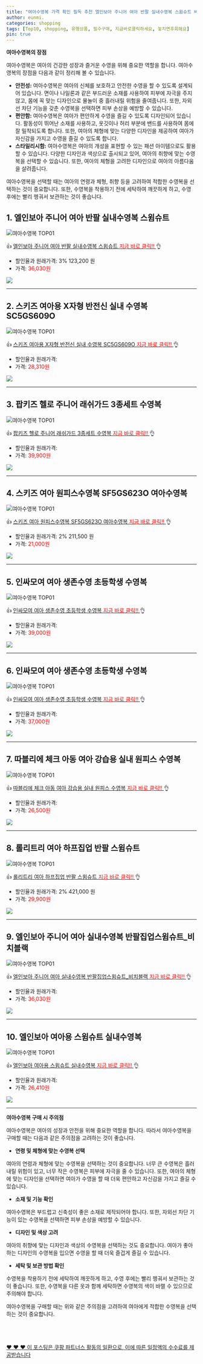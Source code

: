 ```yaml
---
title: "여아수영복 가격 확인 필독 추천 엘인보아 주니어 여아 반팔 실내수영복 스윔슈트 비교 장점 구매가이드"
author: eunmi.
categories: shopping
tags: [Top10, shopping, 유행상품, 필수구매, 지금바로클릭하세요, 놓치면후회해요]
pin: true
---
```

**여아수영복의 장점**

여아수영복은 여아의 건강한 성장과 즐거운 수영을 위해 중요한 역할을 합니다. 여아수영복의 장점을 다음과 같이 정리해 볼 수 있습니다.

* **안전성:** 여아수영복은 여아의 신체를 보호하고 안전한 수영을 할 수 있도록 설계되어 있습니다. 면이나 나일론과 같은 부드러운 소재를 사용하여 피부에 자극을 주지 않고, 몸에 꼭 맞는 디자인으로 물놀이 중 흘러내릴 위험을 줄여줍니다. 또한, 자외선 차단 기능을 갖춘 수영복을 선택하면 피부 손상을 예방할 수 있습니다.
* **편안함:** 여아수영복은 여아가 편안하게 수영을 즐길 수 있도록 디자인되어 있습니다. 활동성이 뛰어난 소재를 사용하고, 옷깃이나 허리 부분에 밴드를 사용하여 몸에 잘 밀착되도록 합니다. 또한, 여아의 체형에 맞는 다양한 디자인을 제공하여 여아가 자신감을 가지고 수영을 즐길 수 있도록 합니다.
* **스타일리시함:** 여아수영복은 여아의 개성을 표현할 수 있는 패션 아이템으로도 활용할 수 있습니다. 다양한 디자인과 색상으로 출시되고 있어, 여아의 취향에 맞는 수영복을 선택할 수 있습니다. 또한, 여아의 체형을 고려한 디자인으로 여아의 아름다움을 살려줍니다.

여아수영복을 선택할 때는 여아의 연령과 체형, 취향 등을 고려하여 적합한 수영복을 선택하는 것이 중요합니다. 또한, 수영복을 착용하기 전에 세탁하여 깨끗하게 하고, 수영 후에는 빨리 헹궈서 보관하는 것이 좋습니다.

   

## 1. 엘인보아 주니어 여아 반팔 실내수영복 스윔슈트

![여아수영복 TOP01](https://thumbnail7.coupangcdn.com/thumbnails/remote/230x230ex/image/vendor_inventory/97f2/cd0d20a24b80bf8aa8a3ea80916f4d350db89a7638c6852126665b7b0858.jpg)


👍 [엘인보아 주니어 여아 반팔 실내수영복 스윔슈트 <font color=red> 지금 바로 클릭!! </font> ](https://link.coupang.com/re/AFFSDP?lptag=AF3617701&subid=GithubCoopas&pageKey=5048309832&traceid=V0-153&itemId=6805803343&vendorItemId=72027521600) 👌 


- 할인율과 원래가격: 3%  123,200   원
- 가격: <span style='color:red'>36,030원</span>

[![](/discount_price.png)](https://link.coupang.com/re/AFFSDP?lptag=AF3617701&subid=GithubCoopas&pageKey=5048309832&traceid=V0-153&itemId=6805803343&vendorItemId=72027521600)

---


   

## 2. 스키즈 여아용 X자형 반전신 실내 수영복 SC5GS609O

![여아수영복 TOP01](https://thumbnail10.coupangcdn.com/thumbnails/remote/230x230ex/image/retail/images/2020/04/14/13/3/f3aa478e-0c1d-4a12-b042-c5b1eff1a995.jpg)


👍 [스키즈 여아용 X자형 반전신 실내 수영복 SC5GS609O <font color=red> 지금 바로 클릭!! </font> ](https://link.coupang.com/re/AFFSDP?lptag=AF3617701&subid=GithubCoopas&pageKey=1464240846&traceid=V0-153&itemId=2518373128&vendorItemId=70511303273) 👌 


- 할인율과 원래가격: 
- 가격: <span style='color:red'>28,310원</span>

[![](/discount_price.png)](https://link.coupang.com/re/AFFSDP?lptag=AF3617701&subid=GithubCoopas&pageKey=1464240846&traceid=V0-153&itemId=2518373128&vendorItemId=70511303273)

---


   

## 3. 팝키즈 헬로 주니어 래쉬가드 3종세트 수영복

![여아수영복 TOP01](https://thumbnail8.coupangcdn.com/thumbnails/remote/230x230ex/image/vendor_inventory/7ada/c3889399a4101ecaa359fad978db7dbd0bd15727ef9f173a9abf0b1b00df.png)


👍 [팝키즈 헬로 주니어 래쉬가드 3종세트 수영복 <font color=red> 지금 바로 클릭!! </font> ](https://link.coupang.com/re/AFFSDP?lptag=AF3617701&subid=GithubCoopas&pageKey=7240179580&traceid=V0-153&itemId=18394192534&vendorItemId=85537185999) 👌 


- 할인율과 원래가격: 
- 가격: <span style='color:red'>39,900원</span>

[![](/discount_price.png)](https://link.coupang.com/re/AFFSDP?lptag=AF3617701&subid=GithubCoopas&pageKey=7240179580&traceid=V0-153&itemId=18394192534&vendorItemId=85537185999)

---


   

## 4. 스키즈 여아 원피스수영복 SF5GS623O 여아수영복

![여아수영복 TOP01](https://thumbnail9.coupangcdn.com/thumbnails/remote/230x230ex/image/vendor_inventory/70e2/71abdaa92aa6d0cb5ba92c000990c711e054d55263050a664428a01c7f39.jpg)


👍 [스키즈 여아 원피스수영복 SF5GS623O 여아수영복 <font color=red> 지금 바로 클릭!! </font> ](https://link.coupang.com/re/AFFSDP?lptag=AF3617701&subid=GithubCoopas&pageKey=1235528514&traceid=V0-153&itemId=2230058648&vendorItemId=86077649960) 👌 


- 할인율과 원래가격: 2%  211,500   원
- 가격: <span style='color:red'>21,000원</span>

[![](/discount_price.png)](https://link.coupang.com/re/AFFSDP?lptag=AF3617701&subid=GithubCoopas&pageKey=1235528514&traceid=V0-153&itemId=2230058648&vendorItemId=86077649960)

---


   

## 5. 인싸모여 여아 생존수영 초등학생 수영복

![여아수영복 TOP01](https://thumbnail8.coupangcdn.com/thumbnails/remote/230x230ex/image/vendor_inventory/0d78/9c658a1ea31816d36cba77c36907296f768aa157614adc25839444b02836.jpg)


👍 [인싸모여 여아 생존수영 초등학생 수영복 <font color=red> 지금 바로 클릭!! </font> ](https://link.coupang.com/re/AFFSDP?lptag=AF3617701&subid=GithubCoopas&pageKey=7374026607&traceid=V0-153&itemId=19028779977&vendorItemId=86221158963) 👌 


- 할인율과 원래가격: 
- 가격: <span style='color:red'>39,000원</span>

[![](/discount_price.png)](https://link.coupang.com/re/AFFSDP?lptag=AF3617701&subid=GithubCoopas&pageKey=7374026607&traceid=V0-153&itemId=19028779977&vendorItemId=86221158963)

---


   

## 6. 인싸모여 여아 생존수영 초등학생 수영복

![여아수영복 TOP01](https://thumbnail10.coupangcdn.com/thumbnails/remote/230x230ex/image/vendor_inventory/9bea/94b8a876eeca487c9b4ffeb4d9b9f27f800d8b5c880687ee60285eb27de0.jpg)


👍 [인싸모여 여아 생존수영 초등학생 수영복 <font color=red> 지금 바로 클릭!! </font> ](https://link.coupang.com/re/AFFSDP?lptag=AF3617701&subid=GithubCoopas&pageKey=7374026607&traceid=V0-153&itemId=19028779979&vendorItemId=86221159032) 👌 


- 할인율과 원래가격: 
- 가격: <span style='color:red'>37,000원</span>

[![](/discount_price.png)](https://link.coupang.com/re/AFFSDP?lptag=AF3617701&subid=GithubCoopas&pageKey=7374026607&traceid=V0-153&itemId=19028779979&vendorItemId=86221159032)

---


   

## 7. 따블리에 체크 아동 여아 강습용 실내 원피스 수영복

![여아수영복 TOP01](https://thumbnail9.coupangcdn.com/thumbnails/remote/230x230ex/image/vendor_inventory/a837/103e673299cf8ad2ff8fffcfa522579bedddd99097cc55d06e5db9ed4ed4.jpg)


👍 [따블리에 체크 아동 여아 강습용 실내 원피스 수영복 <font color=red> 지금 바로 클릭!! </font> ](https://link.coupang.com/re/AFFSDP?lptag=AF3617701&subid=GithubCoopas&pageKey=7461731128&traceid=V0-153&itemId=19450387087&vendorItemId=86561146020) 👌 


- 할인율과 원래가격: 
- 가격: <span style='color:red'>26,500원</span>

[![](/discount_price.png)](https://link.coupang.com/re/AFFSDP?lptag=AF3617701&subid=GithubCoopas&pageKey=7461731128&traceid=V0-153&itemId=19450387087&vendorItemId=86561146020)

---


   

## 8. 롤리트리 여아 하프집업 반팔 스윔슈트

![여아수영복 TOP01](https://thumbnail9.coupangcdn.com/thumbnails/remote/230x230ex/image/retail/images/4406262018287607-626259e9-5857-4e40-901b-c3b9e0709cb2.jpg)


👍 [롤리트리 여아 하프집업 반팔 스윔슈트 <font color=red> 지금 바로 클릭!! </font> ](https://link.coupang.com/re/AFFSDP?lptag=AF3617701&subid=GithubCoopas&pageKey=7118446200&traceid=V0-153&itemId=17816747561&vendorItemId=84980684254) 👌 


- 할인율과 원래가격: 2%  421,000   원
- 가격: <span style='color:red'>29,900원</span>

[![](/discount_price.png)](https://link.coupang.com/re/AFFSDP?lptag=AF3617701&subid=GithubCoopas&pageKey=7118446200&traceid=V0-153&itemId=17816747561&vendorItemId=84980684254)

---


   

## 9. 엘인보아 주니어 여아 실내수영복 반팔집업스윔슈트_비치블랙

![여아수영복 TOP01](https://thumbnail8.coupangcdn.com/thumbnails/remote/230x230ex/image/vendor_inventory/5116/42f601bff9591aa12adb9658f17e789a304ca2fa9fa2f391f3defbf7d332.jpg)


👍 [엘인보아 주니어 여아 실내수영복 반팔집업스윔슈트_비치블랙 <font color=red> 지금 바로 클릭!! </font> ](https://link.coupang.com/re/AFFSDP?lptag=AF3617701&subid=GithubCoopas&pageKey=6279011252&traceid=V0-153&itemId=12883446719&vendorItemId=74685091117) 👌 


- 할인율과 원래가격: 
- 가격: <span style='color:red'>36,030원</span>

[![](/discount_price.png)](https://link.coupang.com/re/AFFSDP?lptag=AF3617701&subid=GithubCoopas&pageKey=6279011252&traceid=V0-153&itemId=12883446719&vendorItemId=74685091117)

---


   

## 10. 엘인보아 여아용 스윔슈트 실내수영복

![여아수영복 TOP01](https://thumbnail10.coupangcdn.com/thumbnails/remote/230x230ex/image/retail/images/2020/02/24/20/5/b7d5ce9c-1192-4d88-8335-fe346140797e.jpg)


👍 [엘인보아 여아용 스윔슈트 실내수영복 <font color=red> 지금 바로 클릭!! </font> ](https://link.coupang.com/re/AFFSDP?lptag=AF3617701&subid=GithubCoopas&pageKey=1316860147&traceid=V0-153&itemId=2336112753&vendorItemId=70332746013) 👌 


- 할인율과 원래가격: 
- 가격: <span style='color:red'>26,410원</span>

[![](/discount_price.png)](https://link.coupang.com/re/AFFSDP?lptag=AF3617701&subid=GithubCoopas&pageKey=1316860147&traceid=V0-153&itemId=2336112753&vendorItemId=70332746013)

---
**여아수영복 구매 시 주의점**

여아수영복은 여아의 성장과 안전을 위해 중요한 역할을 합니다. 따라서 여아수영복을 구매할 때는 다음과 같은 주의점을 고려하는 것이 좋습니다.

* **연령 및 체형에 맞는 수영복 선택**

여아의 연령과 체형에 맞는 수영복을 선택하는 것이 중요합니다. 너무 큰 수영복은 흘러내릴 위험이 있고, 너무 작은 수영복은 피부에 자극을 줄 수 있습니다. 또한, 여아의 체형에 맞는 디자인을 선택하면 여아가 수영을 할 때 더욱 편안하고 자신감을 가지고 즐길 수 있습니다.

* **소재 및 기능 확인**

여아수영복은 부드럽고 신축성이 좋은 소재로 제작되어야 합니다. 또한, 자외선 차단 기능이 있는 수영복을 선택하면 피부 손상을 예방할 수 있습니다.

* **디자인 및 색상 고려**

여아의 취향에 맞는 디자인과 색상의 수영복을 선택하는 것도 중요합니다. 여아가 좋아하는 디자인의 수영복을 입으면 수영을 할 때 더욱 즐겁게 즐길 수 있습니다.

* **세탁 및 보관 방법 확인**

수영복을 착용하기 전에 세탁하여 깨끗하게 하고, 수영 후에는 빨리 헹궈서 보관하는 것이 좋습니다. 또한, 수영복을 다른 옷과 함께 세탁하면 수영복의 색이 바랠 수 있으므로 주의해야 합니다.

여아수영복을 구매할 때는 위와 같은 주의점을 고려하여 여아에게 적합한 수영복을 선택하는 것이 중요합니다.<br><br><br><br><br> [ ❤ ❤ ❤ 이 포스팅은 쿠팡 파트너스 활동의 일환으로, 이에 따른 일정액의 수수료를 제공받습니다](https://link.coupang.com/a/bcEFyh)